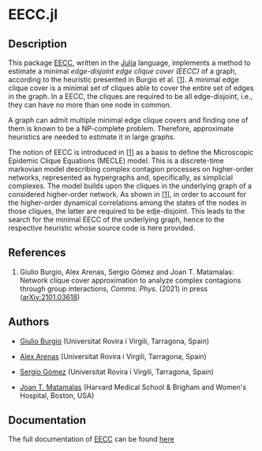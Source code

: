 # EECC.jl

## Description

This package [EECC](https://github.com/giubuig/EECC.jl), written in the [Julia](https://julialang.org) language, implements a method to estimate a minimal _edge-disjoint edge clique cover (EECC)_ of a graph, according to the heuristic presented in Burgio et al. [[1](#Reference-1)]. A minimal edge clique cover is a minimal set of cliques able to cover the entire set of edges in the graph. In a EECC, the cliques are required to be all edge-disjoint, i.e., they can have no more than one node in common.

A graph can admit multiple minimal edge clique covers and finding one of them is known to be a NP-complete problem. Therefore, approximate heuristics are needed to estimate it in large graphs.

The notion of EECC is introduced in [[1](#Reference-1)] as a basis to define the Microscopic Epidemic Clique Equations (MECLE) model. This is a discrete-time markovian model describing complex contagion processes on higher-order networks, represented as hypergraphs and, specifically, as simplicial complexes. The model builds upon the cliques in the underlying graph of a considered higher-order network. As shown in [[1](#Reference-1)], in order to account for the higher-order dynamical correlations among the states of the nodes in those cliques, the latter are required to be edje-disjoint. This leads to the search for the minimal EECC of the underlying graph, hence to the respective heuristic whose source code is here provided.


## References

1. Giulio Burgio, Alex Arenas, Sergio Gómez and Joan T. Matamalas: Network clique cover approximation to analyze complex contagions through group interactions, _Comms. Phys._ (2021) in press ([arXiv:2101.03618](https://arxiv.org/abs/2101.03618))


## Authors

- [Giulio Burgio](https://scholar.google.es/citations?user=jnYkpVoAAAAJ) (Universitat Rovira i Virgili, Tarragona, Spain)

- [Alex Arenas](http://deim.urv.cat/alexandre.arenas) (Universitat Rovira i Virgili, Tarragona, Spain)

- [Sergio Gómez](http://deim.urv.cat/~sergio.gomez) (Universitat Rovira i Virgili, Tarragona, Spain)

- [Joan T. Matamalas](https://www.linkedin.com/in/jtmatamalas) (Harvard Medical School & Brigham and Women's Hospital, Boston, USA)


## Documentation

The full documentation of [EECC](https://github.com/giubuig/EECC) can be found [here][docs-latest-url]

[docs-latest-url]: http://giubuig.github.io/EECC.jl/v0.1/
